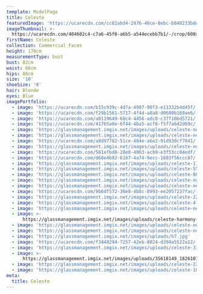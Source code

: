 ```yaml
---
template: ModelPage
title: Celeste
featuredImage: 'https://ucarecdn.com/cc82abd4-2976-46ce-8ebc-b840233bdd33/'
imageThumbnail: >-
  https://ucarecdn.com/404602c4-c7a6-45f0-a6b5-a544ecebb7b1/-/crop/600x832/0,0/-/preview/
firstName: Celeste
collection: Commercial Faces
height: 170cm
measurementType: bust
bust: 82cm
waist: 66cm
hips: 86cm
size: '10'
shoeSize: '8'
hair: Blonde
eyes: Blue
imagePortfolio:
  - image: 'https://ucarecdn.com/b15c939c-4d7a-4987-90f3-e11332b4d45f/'
  - image: 'https://ucarecdn.com/f29b1561-5717-4f4d-a8a8-d0680b169ae6/'
  - image: 'https://ucarecdn.com/a0119649-68c4-4456-adc8-c37f10bd5721/'
  - image: 'https://ucarecdn.com/41765a0e-6f44-4ba5-acf8-f5f7a6d2d69c/'
  - image: 'https://glassmanagement.imgix.net/images/uploads/celeste-new-8.jpg'
  - image: 'https://glassmanagement.imgix.net/images/uploads/celeste-new-.jpg'
  - image: 'https://ucarecdn.com/a8d97782-51ce-404e-a6e2-91d930cf7041/'
  - image: 'https://glassmanagement.imgix.net/images/uploads/celeste-new-1.jpg'
  - image: 'https://ucarecdn.com/581efbd8-28e8-4963-acb9-e3f53cc84edf/'
  - image: 'https://ucarecdn.com/d68e4b92-6167-4a74-9ecc-1603f56ccc87/'
  - image: 'https://glassmanagement.imgix.net/images/uploads/celeste-111.jpg'
  - image: 'https://glassmanagement.imgix.net/images/uploads/celeste-555.jpg'
  - image: 'https://glassmanagement.imgix.net/images/uploads/celeste-88888.jpg'
  - image: 'https://glassmanagement.imgix.net/images/uploads/celeste-new-5.jpg'
  - image: 'https://glassmanagement.imgix.net/images/uploads/celeste-new-25.jpg'
  - image: 'https://ucarecdn.com/9b6df572-36e8-4b8c-8993-ee2057237fac/'
  - image: 'https://glassmanagement.imgix.net/images/uploads/celeste-222222.jpg'
  - image: 'https://glassmanagement.imgix.net/images/uploads/celeste-4-.jpg'
  - image: 'https://glassmanagement.imgix.net/images/uploads/celeste-new-30.jpg'
  - image: >-
      https://glassmanagement.imgix.net/images/uploads/celeste-harmony-camilla-kirk-photography-web-35.jpg
  - image: 'https://glassmanagement.imgix.net/images/uploads/celeste-new-13.jpg'
  - image: 'https://glassmanagement.imgix.net/images/uploads/celeste-new-17.jpg'
  - image: 'https://glassmanagement.imgix.net/images/uploads/h7.jpg'
  - image: 'https://ucarecdn.com/f3448294-7257-42eb-8024-d394a5522a12/'
  - image: 'https://glassmanagement.imgix.net/images/uploads/celeste-333.jpg'
  - image: >-
      https://glassmanagement.imgix.net/images/uploads/35618149_1826107954362525_5394905895064829952_n.jpg
  - image: 'https://glassmanagement.imgix.net/images/uploads/celeste-222.jpg'
  - image: 'https://glassmanagement.imgix.net/images/uploads/celeste-1010101.jpg'
meta:
  title: Celeste
---
```


